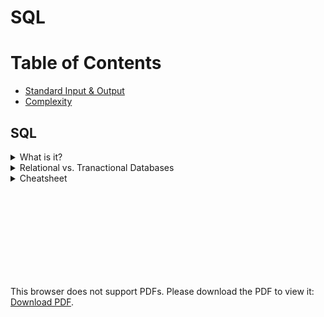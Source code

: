 # SQL

# Table of Contents
* [Standard Input & Output](Standard-Input-&-Output)
* [Complexity](complexity)

## SQL
<details><summary>What is it?</summary>
<p>
<li> Sturctured Query Language - language for structured database management and data manipulation
<li>Used to (1) read and retrieve data, (2) write data, and (3) update data
</p>
</details>

<details><summary>Relational vs. Tranactional Databases</summary>
<p>
<table style="width:100%">
  <tr>
    <th>Relational</th>
    <th>Transactional</th> 
  </tr>
  <tr>
    <td> 
	    <ul>
		    <li>shows relationships between tables</li>
		    <li>easy querying and data manipulation</li>
	   </ul>
    </td>
    <td>
	    <ul>
		    <li>operational database</li>
	   </ul>
    </td>
  </tr>

</table>

</p>
</details>


<details><summary>Cheatsheet</summary>
<p>
	<a href="/images/zt_sql_cheat_sheet.pdf">_Cheat Sheet_</a>

</details>

<object data="https://github.com/jaime-garvey/dsml-study-guide/blob/master/images/zt_sql_cheat_sheet.pdf" type="application/pdf" width="700px" height="700px">
    <embed src="https://github.com/jaime-garvey/dsml-study-guide/blob/master/images/zt_sql_cheat_sheet.pdf">
        <p>This browser does not support PDFs. Please download the PDF to view it: <a href="https://github.com/jaime-garvey/dsml-study-guide/blob/master/images/zt_sql_cheat_sheet.pdf">Download PDF</a>.</p>
    </embed>
</object>
<!--stackedit_data:
eyJoaXN0b3J5IjpbLTIwNzM4NDQyNjAsMjA1NDQ0NTY4LC0xMj
M1MDQ5MDksLTc5MTE3ODg3NywxMTcxMzY3NTYwLC0xNDUxOTky
NjI2LC05MTY2OTIxMzksLTE1MjY5MTk3NzgsLTgyNzk5MDY2OS
w3MzA5OTgxMTZdfQ==
-->
